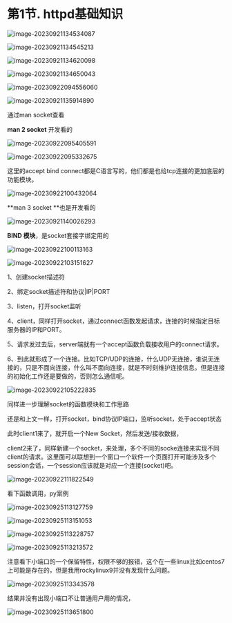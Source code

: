 # 第1节. httpd基础知识



![image-20230921134534087](1-httpd基础知识.assets/image-20230921134534087.png)







![image-20230921134545213](1-httpd基础知识.assets/image-20230921134545213.png)









![image-20230921134620098](1-httpd基础知识.assets/image-20230921134620098.png)









![image-20230921134650043](1-httpd基础知识.assets/image-20230921134650043.png)



![image-20230922094556060](1-httpd基础知识.assets/image-20230922094556060.png)







![image-20230921135914890](1-httpd基础知识.assets/image-20230921135914890.png)





通过man socket查看

**man 2 socket** 开发看的

![image-20230922095405591](1-httpd基础知识.assets/image-20230922095405591.png)

![image-20230922095332675](1-httpd基础知识.assets/image-20230922095332675.png)

这里的accept bind connect都是C语言写的，他们都是也给tcp连接的更加底层的功能模块。

![image-20230922100432064](1-httpd基础知识.assets/image-20230922100432064.png)



**man 3 socket **也是开发看的

![image-20230921140026293](1-httpd基础知识.assets/image-20230921140026293.png)



**BIND 模块**，是socket套接字绑定用的

![image-20230922100113163](1-httpd基础知识.assets/image-20230922100113163.png)





![image-20230922103151627](1-httpd基础知识.assets/image-20230922103151627.png)

1、创建socket描述符

2、绑定socket描述符和协议|IP|PORT

3、listen，打开socket监听



4、client，同样打开socket，通过connect函数发起请求，连接的时候指定目标服务器的IP和PORT。

5、请求发过去后，server端就有一个accept函数负载接收用户的connect请求。

6、到此就形成了一个连接。比如TCP/UDP的连接，什么UDP无连接，谁说无连接的，只是不面向连接，什么叫不面向连接，就是不时刻维护连接信息。但是连接的初始化工作还是要做的，否则怎么通信呢。





![image-20230922105222835](1-httpd基础知识.assets/image-20230922105222835.png)



同样进一步理解socket的函数模块和工作思路

还是和上文一样，打开socket，bind协议IP端口，监听socket，处于accept状态

此时client1来了，就开启一个New Socket，然后发送/接收数据，

client2来了，同样新建一个socket，来处理，多个不同的socke连接来实现不同client的请求。这里面可以联想到一个窗口一个软件一个页面打开可能涉及多个session会话，一个session应该就是对应一个连接(socket)吧。









![image-20230922111822549](1-httpd基础知识.assets/image-20230922111822549.png)

看下函数调用，py案例

![image-20230925113127759](1-httpd基础知识.assets/image-20230925113127759.png)







![image-20230925113151053](1-httpd基础知识.assets/image-20230925113151053.png)



![image-20230925113228757](1-httpd基础知识.assets/image-20230925113228757.png)



![image-20230925113213572](1-httpd基础知识.assets/image-20230925113213572.png)



注意看下小端口的一个保留特性，权限不够的报错，这个在一些linux比如centos7上可能是存在的，但是我用rockylinux9并没有发现什么问题。

![image-20230925113343578](1-httpd基础知识.assets/image-20230925113343578.png)

结果并没有出现小端口不让普通用户用的情况，

![image-20230925113651800](1-httpd基础知识.assets/image-20230925113651800.png)



